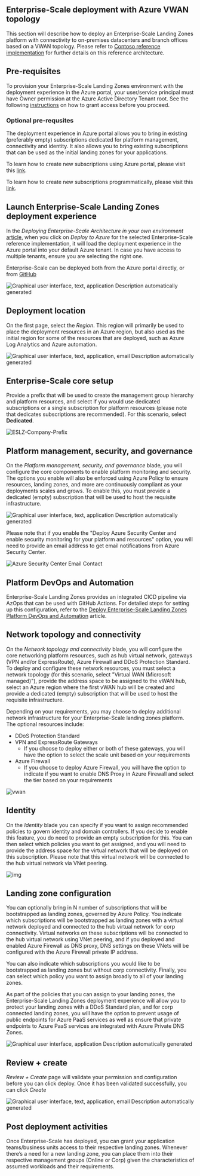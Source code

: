 ## Enterprise-Scale deployment with Azure VWAN topology

This section will describe how to deploy an Enterprise-Scale Landing Zones platform with connectivity to on-premises datacenters and branch offices based on a VWAN topology. Please refer to [Contoso reference implementation](https://github.com/Azure/Enterprise-Scale/tree/main/docs/reference/contoso/Readme.md) for further details on this reference architecture.

## Pre-requisites

To provision your Enterprise-Scale Landing Zones environment with the deployment experience in the Azure portal, your user/service principal must have Owner permission at the Azure Active Directory Tenant root. See the following [instructions](./Deploying-Enterprise-Scale-Pre-requisites) on how to grant access before you proceed.

### Optional pre-requsites

The deployment experience in Azure portal allows you to bring in existing (preferably empty) subscriptions dedicated for platform management, connectivity and identity. It also allows you to bring existing subscriptions that can be used as the initial landing zones for your applications.

To learn how to create new subscriptions using Azure portal, please visit this [link](https://azure.microsoft.com/en-us/blog/create-enterprise-subscription-experience-in-azure-portal-public-preview/).

To learn how to create new subscriptions programmatically, please visit this [link](https://docs.microsoft.com/en-us/azure/cost-management-billing/manage/programmatically-create-subscription).

## Launch Enterprise-Scale Landing Zones deployment experience

In the *Deploying Enterprise-Scale Architecture in your own environment* [article](https://github.com/Azure/Enterprise-Scale#deploying-enterprise-scale-architecture-in-your-own-environment), when you click on *Deploy to Azure* for the selected Enterprise-Scale reference implementation, it will load the deployment experience in the Azure portal into your default Azure tenant. In case you have access to multiple tenants, ensure you are selecting the right one.

Enterprise-Scale can be deployed both from the Azure portal directly, or from [GitHub](https://github.com/Azure/Enterprise-Scale#deploying-enterprise-scale-architecture-in-your-own-environment)

![Graphical user interface, text, application  Description automatically generated](./media/clip_image004.jpg)

## Deployment location

On the first page, select the *Region*. This region will primarily be used to place the deployment resources in an Azure region, but also used as the initial region for some of the resources that are deployed, such as Azure Log Analytics and Azure automation.

![Graphical user interface, text, application, email  Description automatically generated](./media/clip_image010.jpg)

## Enterprise-Scale core setup

Provide a prefix that will be used to create the management group hierarchy and platform resources, and select if you would use dedicated subscriptions or a single subscription for platform resources (please note that dedicates subscriptions are recommended). For this scenario, select **Dedicated**.

![ESLZ-Company-Prefix](./media/ESLZ-Company-Prefix.JPG)

## Platform management, security, and governance

On the *Platform management, security, and governance* blade, you will configure the core components to enable platform monitoring and security. The options you enable will also be enforced using Azure Policy to ensure resources, landing zones, and more are continuously compliant as your deployments scales and grows. To enable this, you must provide a dedicated (empty) subscription that will be used to host the requisite infrastructure.

![Graphical user interface, text, application  Description automatically generated](./media/clip_image014.jpg)

Please note that if you enable the "Deploy Azure Security Center and enable security monitoring for your platform and resources" option, you will need to provide an email address to get email notifications from Azure Security Center.

![Azure Security Center Email Contact](./media/clip_image014asc.jpg)

## Platform DevOps and Automation

Enterprise-Scale Landing Zones provides an integrated CICD pipeline via AzOps that can be used with GitHub Actions. For detailed steps for setting up this configuration, refer to the [Deploy Enterprise-Scale Landing Zones Platform DevOps and Automation](./Deploying-Enterprise-Scale-Platform-DevOps) article.

## Network topology and connectivity
On the *Network topology and connectivity* blade, you will configure the core networking platform resources, such as hub virtual network, gateways (VPN and/or ExpressRoute), Azure Firewall and DDoS Protection Standard. To deploy and configure these network resources, you must select a network topology (for this scenario, select "Virtual WAN (Microsoft managed)"), provide the address space to be assigned to the vWAN hub, select an Azure region where the first vWAN hub will be created and provide a dedicated (empty) subscription that will be used to host the requisite infrastructure.

Depending on your requirements, you may choose to deploy additional network infrastructure for your Enterprise-Scale landing zones platform. The optional resources include:

* DDoS Protection Standard
* VPN and ExpressRoute Gateways
  * If you choose to deploy either or both of these gateways, you will have the option to select the scale unit based on your requirements
* Azure Firewall
  * If you choose to deploy Azure Firewall, you will have the option to indicate if you want to enable DNS Proxy in Azure Firewall and select the tier based on your requirements

![vwan](https://user-images.githubusercontent.com/79409563/136395890-e4d04751-49f1-4c65-8278-f109f6a2d578.JPG)

## Identity
On the *Identity* blade you can specify if you want to assign recommended policies to govern identity and domain controllers. If you decide to enable this feature, you do need to provide an empty subscription for this. You can then select which policies you want to get assigned, and you will need to provide the address space for the virtual network that will be deployed on this subscription. Please note that this virtual network will be connected to the hub virtual network via VNet peering. 

 ![img](./media/clip_image036c.png)

## Landing zone configuration

You can optionally bring in N number of subscriptions that will be bootstrapped as landing zones, governed by Azure Policy. You indicate which subscriptions will be bootstrapped as landing zones with a virtual network deployed and connected to the hub virtual network for corp connectivity. Virtual networks on these subscriptions will be connected to the hub virtual network using VNet peering, and if you deployed and enabled Azure Firewall as DNS proxy, DNS settings on these VNets will be configured with the Azure Firewall private IP address.

You can also indicate which subscriptions you would like to be bootstrapped as landing zones but without corp connectivity. Finally, you can select which policy you want to assign broadly to all of your landing zones.

As part of the policies that you can assign to your landing zones, the Enterprise-Scale Landing Zones deployment experience will allow you to protect your landing zones with a DDoS Standard plan, and for corp connected landing zones, you will have the option to prevent usage of public endpoints for Azure PaaS services as well as ensure that private endpoints to Azure PaaS services are integrated with Azure Private DNS Zones. 

![Graphical user interface, application  Description automatically generated](./media/clip_image037.jpg)

## Review + create

*Review + Create* page will validate your permission and configuration before you can click deploy. Once it has been validated successfully, you can click *Create*

![Graphical user interface, text, application, email  Description automatically generated](./media/clip_image039.jpg)

## Post deployment activities

Once Enterprise-Scale has deployed, you can grant your application teams/business units access to their respective landing zones. Whenever there’s a need for a new landing zone, you can place them into their respective management groups (Online or Corp) given the characteristics of assumed workloads and their requirements.
